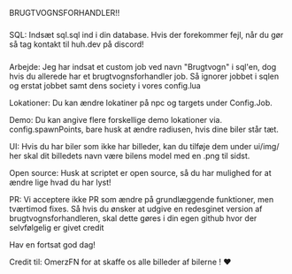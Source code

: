 BRUGTVOGNSFORHANDLER!!

#####
SQL:
    Indsæt sql.sql ind i din database. Hvis der forekommer fejl, når du gør så tag kontakt til huh.dev på discord!

#####

Arbejde:
    Jeg har indsat et custom job ved navn "Brugtvogn" i sql'en, dog hvis du allerede har et brugtvognsforhandler job.
    Så ignorer jobbet i sqlen og erstat jobbet samt dens society i vores config.lua

Lokationer:
    Du kan ændre lokatiner på npc og targets under Config.Job.

Demo:
    Du kan angive flere forskellige demo lokationer via. config.spawnPoints, bare husk at ændre radiusen, hvis dine biler står tæt.

UI:
    Hvis du har biler som ikke har billeder, kan du tilføje dem under ui/img/ her skal dit billedets navn være bilens model med en .png til sidst.

Open source:
    Husk at scriptet er open source, så du har mulighed for at ændre lige hvad du har lyst!

PR: 
    Vi acceptere ikke PR som ændre på grundlæggende funktioner, men tværtimod fixes. Så hvis du ønsker at udgive en redesginet version af brugtvognsforhandleren, skal dette gøres i din egen github hvor der selvfølgelig er givet credit


Hav en fortsat god dag!

Credit til: OmerzFN for at skaffe os alle billeder af bilerne ! ❤️
